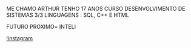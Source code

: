   ME CHAMO ARTHUR
TENHO 17 ANOS
CURSO DESENVOLVIMENTO DE SISTEMAS 3/3
LINGUAGENS : SQL, C++ E HTML

FUTURO PROXIMO= INTELI 

[!instagram](https://www.instagram.com/_arthur_felipe__?igsh=YnBhOWJjcDAxNmJm)
